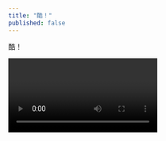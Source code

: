 ```yaml
---
title: "酷！"
published: false
---
```

酷！



<video controls="" autoplay="" name="media"><source src="{{ "/assets/images/2014/11/2014-11-13-ku/1.mp4" | relative_url }}" type="video/mp4"></video>

